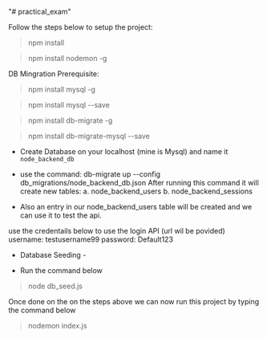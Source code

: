 "# practical_exam" 

Follow the steps below to setup the project:
> npm install

> npm install nodemon -g


DB Mingration
Prerequisite:
> npm install mysql -g

> npm install mysql --save

> npm install db-migrate -g

> npm install db-migrate-mysql --save


- Create Database on your localhost (mine is Mysql) and name it `node_backend_db`

- use the command: db-migrate up --config db_migrations/node_backend_db.json
After running this command it will create new tables:
a. node_backend_users
b. node_backend_sessions

- Also an entry in our node_backend_users table will be created and we can use it to test the api.

use the credentails below to use the login API (url wil be povided)
username: testusername99
password: Default123

- Database Seeding - 

- Run the command below
> node db_seed.js


Once done on the on the steps above we can now run this project by typing the command below
> nodemon index.js
